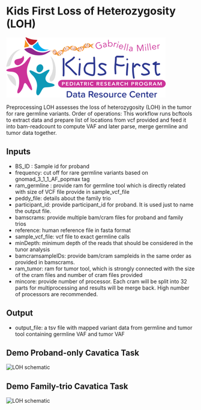 # Kids First Loss of Heterozygosity (LOH)

![data service logo](https://github.com/d3b-center/d3b-research-workflows/raw/master/doc/kfdrc-logo-sm.png)

Preprocessing LOH assesses the loss of heterozygosity (LOH) in the tumor for rare germline variants. 
Order of operations: This workflow runs bcftools to extract data and prepare list of locations from vcf provided and feed it into bam-readcount to compute VAF and later parse, merge germline and tumor data together. 

## Inputs

- BS_ID : Sample id for proband
- frequency: cut off for rare germline variants based on gnomad_3_1_1_AF_popmax tag
- ram_germline : provide ram for germline tool which is directly related with size of VCF file provide in sample_vcf_file
- peddy_file: details about the family trio
- participant_id: provide participant_id for proband. It is used just to name the output file.
- bamscrams: provide multiple bam/cram files for proband and family trios 
- reference: human reference file in fasta format
- sample_vcf_file: vcf file to exact germline calls
- minDepth: minimum depth of the reads that should be considered in the tunor analysis
- bamcramsampleIDs: provide bam/cram sampleids in the same order as provided in bamscrams. 
- ram_tumor: ram for tumor tool, which is strongly connected with the size of the cram files and number of cram files provided 
- mincore: provide number of processor. Each cram will be split into 32 parts for multiprocessing and results will be merge back. High number of processors are recommended. 

## Output

- output_file: a tsv file with mapped variant data from germline and tumor tool containing germline VAF and tumor VAF

## Demo Proband-only Cavatica Task

![LOH schematic](https://github.com/d3b-center/tumor-loh-app-dev/blob/master/docs/logo/proband_run.png)

## Demo Family-trio Cavatica Task

![LOH schematic](https://github.com/d3b-center/tumor-loh-app-dev/blob/master/docs/logo/proband_run.png)